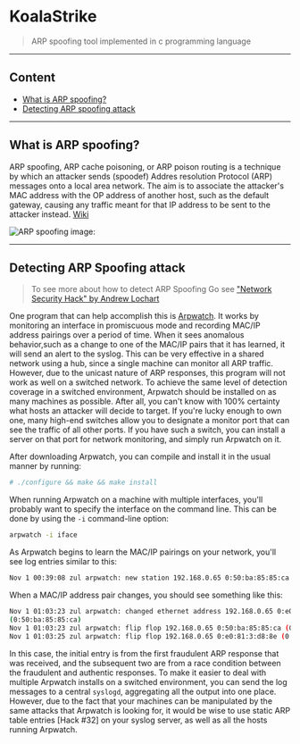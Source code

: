 # KoalaStrike 
> ARP spoofing tool implemented in c programming language 

---

## Content
- [What is ARP spoofing?](#what-is-arp-spoofing)
- [Detecting ARP spoofing attack](#detecting-arp-spoofing-attack)

---

## What is ARP spoofing?
ARP spoofing, ARP cache poisoning, or ARP poison routing is a technique by which an attacker sends (spoodef) Addres resolution Protocol (ARP) messages onto a local area network. The aim is to associate the attacker's MAC address with the OP address of another host, such as the default gateway, causing any traffic meant for that IP address to be sent to the attacker instead. [Wiki](https://en.wikipedia.org/wiki/ARP_spoofing)


![ARP spoofing image:][arp_spoofing]

[arp_spoofing]: https://upload.wikimedia.org/wikipedia/commons/3/33/ARP_Spoofing.svg

---

## Detecting ARP Spoofing attack

> To see more about how to detect ARP Spoofing Go see ["Network Security Hack" by Andrew Lochart](https://edu.anarcho-copy.org/GNU%20Linux%20-%20Unix-Like/network-security-hacks.pdf) 

One program that can help accomplish this is [Arpwatch](ftp://ftp.ee.lbl.gov/arpwatch.tar.gz). It works by monitoring an interface in promiscuous mode
and recording MAC/IP address pairings over a period of time. When it sees anomalous behavior,such as a change to one of the MAC/IP pairs that it has learned, it will send an alert to the syslog.
This can be very effective in a shared network using a hub, since a single machine can monitor all
ARP traffic. However, due to the unicast nature of ARP responses, this program will not work as
well on a switched network.
To achieve the same level of detection coverage in a switched environment, Arpwatch should be
installed on as many machines as possible. After all, you can't know with 100% certainty what
hosts an attacker will decide to target. If you're lucky enough to own one, many high-end
switches allow you to designate a monitor port that can see the traffic of all other ports. If you
have such a switch, you can install a server on that port for network monitoring, and simply run
Arpwatch on it.

After downloading Arpwatch, you can compile and install it in the usual manner by running:

```sh
# ./configure && make && make install
```

When running Arpwatch on a machine with multiple interfaces, you'll probably want to specify
the interface on the command line. This can be done by using the ```-i``` command-line option:

```sh
arpwatch -i iface
```

As Arpwatch begins to learn the MAC/IP pairings on your network, you'll see log entries similar to
this:

```sh
Nov 1 00:39:08 zul arpwatch: new station 192.168.0.65 0:50:ba:85:85:ca
```


When a MAC/IP address pair changes, you should see something like this:

```sh
Nov 1 01:03:23 zul arpwatch: changed ethernet address 192.168.0.65 0:e0:81:3:d8:8e
(0:50:ba:85:85:ca)
Nov 1 01:03:23 zul arpwatch: flip flop 192.168.0.65 0:50:ba:85:85:ca (0:e0:81:3:d8:8e)
Nov 1 01:03:25 zul arpwatch: flip flop 192.168.0.65 0:e0:81:3:d8:8e (0:50:ba:85:85:ca)
```

In this case, the initial entry is from the first fraudulent ARP response that was received, and the
subsequent two are from a race condition between the fraudulent and authentic responses.
To make it easier to deal with multiple Arpwatch installs on a switched environment, you can
send the log messages to a central ```syslogd```, aggregating all the output into one
place. However, due to the fact that your machines can be manipulated by the same attacks that
Arpwatch is looking for, it would be wise to use static ARP table entries [Hack #32] on your
syslog server, as well as all the hosts running Arpwatch.
